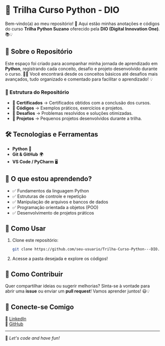 # 🐍 Trilha Curso Python - DIO

Bem-vindo(a) ao meu repositório! 🚀 Aqui estão minhas anotações e códigos do curso **Trilha Python Suzano** oferecido pela **DIO (Digital Innovation One)**. 📚💡

## 📌 Sobre o Repositório
Este espaço foi criado para acompanhar minha jornada de aprendizado em **Python**, registrando cada conceito, desafio e projeto desenvolvido durante o curso. 📝✨ Você encontrará desde os conceitos básicos até desafios mais avançados, tudo organizado e comentado para facilitar o aprendizado! 💡

### 📂 Estrutura do Repositório
- 📁 **Certificados** → Certificados obtidos com a conclusão dos cursos.
- 📁 **Códigos** → Exemplos práticos, exercícios e projetos.
- 📁 **Desafios** → Problemas resolvidos e soluções otimizadas.
- 📁 **Projetos** → Pequenos projetos desenvolvidos durante a trilha.

## 🛠️ Tecnologias e Ferramentas
- **Python** 🐍
- **Git & GitHub** 🌍
- **VS Code / PyCharm** 🖥️

## 🎯 O que estou aprendendo?
- ✅ Fundamentos da linguagem Python  
- ✅ Estruturas de controle e repetição  
- ✅ Manipulação de arquivos e bancos de dados  
- ✅ Programação orientada a objetos (POO)  
- ✅ Desenvolvimento de projetos práticos  

## 🚀 Como Usar
1. Clone este repositório:
   ```sh
   git clone https://github.com/seu-usuario/Trilha-Curso-Python---DIO.git
   ```
2. Acesse a pasta desejada e explore os códigos!

## 🤝 Como Contribuir
Quer compartilhar ideias ou sugerir melhorias? Sinta-se à vontade para abrir uma **issue** ou enviar um **pull request**! Vamos aprender juntos! 😃💡

## 📌 Conecte-se Comigo
🔗 [LinkedIn](https://www.linkedin.com/in/bianca-soares-a18302216/)  
🔗 [GitHub](https://github.com/ibellatrxx)  

---
🚀 _Let's code and have fun!_
